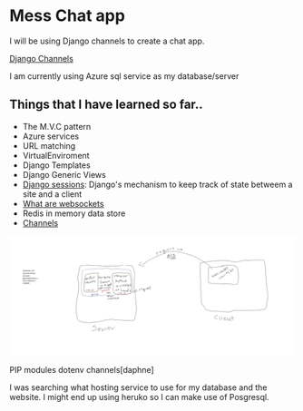 # Mess Chat app

I will be using Django channels to create a chat app.

[Django Channels](https://channels.readthedocs.io/en/latest/introduction.html)

I am currently using Azure sql service as my database/server

## Things that I have learned so far..

- The M.V.C pattern
- Azure services
- URL matching
- VirtualEnviroment
- Django Templates
- Django Generic Views 
- [Django sessions](https://developer.mozilla.org/en-US/docs/Learn/Server-side/Django/Sessions): Django's mechanism to keep track of state betweem a site and a client 
- [What are websockets](https://www.geeksforgeeks.org/what-is-web-socket-and-how-it-is-different-from-the-http/)
- Redis in memory data store
- [Channels](https://channels.readthedocs.io/en/1.x/concepts.html)


![Channels Concept Diagram](mysite/sillyme/Diagram.jpg)


PIP modules
dotenv
channels[daphne]

I was searching what hosting service to use for my database and the website. I might end up using heruko so I can make use of Posgresql. 






